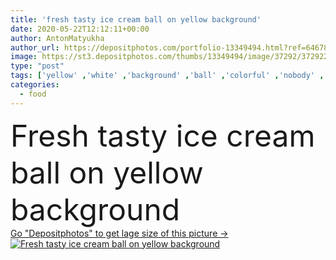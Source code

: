 ```yaml
---
title: 'fresh tasty ice cream ball on yellow background'
date: 2020-05-22T12:12:11+00:00
author: AntonMatyukha
author_url: https://depositphotos.com/portfolio-13349494.html?ref=64678756
image: https://st3.depositphotos.com/thumbs/13349494/image/37292/372922640/api_thumb_450.jpg?forcejpeg=true
type: "post"
tags: ['yellow' ,'white' ,'background' ,'ball' ,'colorful' ,'nobody' ,'summer' ,'fresh' ,'food' ,'tasty' ,'delicious' ,'sweet' ,'dessert' ,'snack' ,'freshness' ,'cold' ,'backdrop' ,'refreshment' ,'frozen' ,'refreshing' ,'copy space' ,'Studio Shot' ,'ice cream' ,'no people' ]
categories: 
  - food
---
```

<div aling="center">
            <font size="60"> Fresh tasty ice cream ball on yellow background</font>   
</div>
<div>
    <a href='https://st3.depositphotos.com/thumbs/13349494/image/37292/372922640/api_thumb_450.jpg?forcejpeg=true?ref=64678756' target=_blank > Go "Depositphotos" to get lage size of this picture ->
        <img href='https://st3.depositphotos.com/thumbs/13349494/image/37292/372922640/api_thumb_450.jpg?forcejpeg=true?ref=64678756' src='https://st3.depositphotos.com/13349494/37292/i/950/depositphotos_372922640-stock-photo-fresh-tasty-ice-cream-ball.jpg?forcejpeg=true' alt='Fresh tasty ice cream ball on yellow background' >
    </a>
</div>
